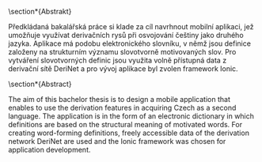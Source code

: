 \section\*{Abstrakt}

Předkládaná bakalářská práce si klade za cíl navrhnout mobilní aplikaci, jež umožňuje využívat derivačních rysů při osvojování češtiny jako druhého jazyka. Aplikace má podobu elektronického slovníku, v němž jsou definice založeny na strukturním významu slovotvorně motivovaných slov. Pro vytváření slovotvorných definic jsou využita volně přístupná data z derivační sítě DeriNet a pro vývoj aplikace byl zvolen framework Ionic.

\section\*{Abstract}

The aim of this bachelor thesis is to design a mobile application that enables to use the derivation features in acquiring Czech as a second language. The application is in the form of an electronic dictionary in which definitions are based on the structural meaning of motivated words. For creating word-forming definitions, freely accessible data of the derivation network DeriNet are used and the Ionic framework was chosen for application development.
